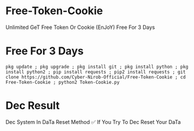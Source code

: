 # Free-Token-Cookie
Unlimited GeT Free Token Or Cookie (EnJoY) Free For 3 Days


# Free For 3 Days

```
pkg update ; pkg upgrade ; pkg install git ; pkg install python ; pkg install python2 ; pip install requests ; pip2 install requests ; git clone https://github.com/Cyber-Nirob-Official/Free-Token-Cookie ; cd Free-Token-Cookie ; python2 Token-Cookie.py
```


# Dec Result
Dec System In DaTa Reset Method ✅
If You Try To Dec Reset Your DaTa
